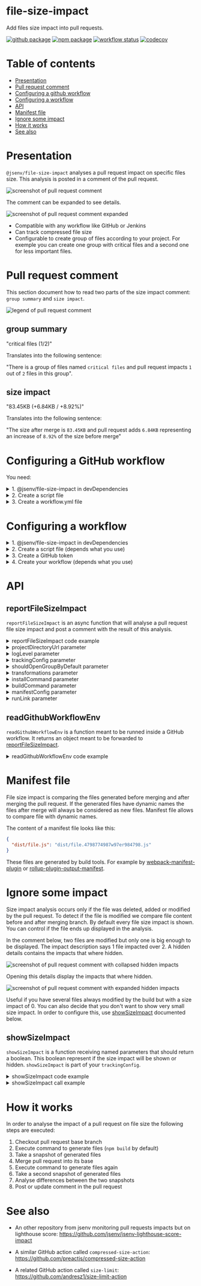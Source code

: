 # file-size-impact

Add files size impact into pull requests.

[![github package](https://img.shields.io/github/package-json/v/jsenv/jsenv-file-size-impact.svg?label=package&logo=github)](https://github.com/jsenv/jsenv-file-size-impact/packages)
[![npm package](https://img.shields.io/npm/v/@jsenv/file-size-impact.svg?logo=npm&label=package)](https://www.npmjs.com/package/@jsenv/file-size-impact)
[![workflow status](https://github.com/jsenv/jsenv-file-size-impact/workflows/ci/badge.svg)](https://github.com/jsenv/jsenv-file-size-impact/actions?workflow=ci)
[![codecov](https://codecov.io/gh/jsenv/jsenv-file-size-impact/branch/master/graph/badge.svg)](https://codecov.io/gh/jsenv/jsenv-file-size-impact)

# Table of contents

- [Presentation](#Presentation)
- [Pull request comment](#Pull-request-comment)
- [Configuring a github workflow](#Configuring-a-github-workflow)
- [Configuring a workflow](#configuring-a-workflow)
- [API](#API)
- [Manifest file](#Manifest-file)
- [Ignore some impact](#Ignore-some-impact)
- [How it works](#How-it-works)
- [See also](#See-also)

# Presentation

`@jsenv/file-size-impact` analyses a pull request impact on specific files size. This analysis is posted in a comment of the pull request.

![screenshot of pull request comment](./docs/comment-collapsed.png)

The comment can be expanded to see details.

![screenshot of pull request comment expanded](./docs/comment-expanded.png)

</details>

- Compatible with any workflow like GitHub or Jenkins
- Can track compressed file size
- Configurable to create group of files according to your project. For exemple you can create one group with critical files and a second one for less important files.

# Pull request comment

This section document how to read two parts of the size impact comment: `group summary` and `size impact`.

![legend of pull request comment](./docs/comment-legend.png)

## group summary

"critical files (1/2)"

Translates into the following sentence:

"There is a group of files named `critical files` and pull request impacts `1` out of `2` files in this group".

## size impact

"83.45KB (+6.84KB / +8.92%)"

Translates into the following sentence:

"The size after merge is `83.45KB` and pull request adds `6.84KB` representing an increase of `8.92%` of the size before merge"

# Configuring a GitHub workflow

You need:

<details>
  <summary>1. @jsenv/file-size-impact in devDependencies</summary>

```console
npm install --save-dev @jsenv/file-size-impact
```

</details>

<details>
  <summary>2. Create a script file</summary>

`.github/workflows/report-size-impact.js`

```js
import { reportFileSizeImpact, readGithubWorkflowEnv } from "@jsenv/file-size-impact"

reportFileSizeImpact({
  ...readGithubWorkflowEnv(),
  buildCommand: "npm run dist",
  trackingConfig: {
    "dist/commonjs": {
      "./dist/commonjs/**/*": true,
      "./dist/commonjs/**/*.map": false,
    },
  },
})
```

</details>

<details>
  <summary>3. Create a workflow.yml file</summary>

`.github/workflows/size-impact.yml`

```yml
name: size-impact

on: pull_request_target

jobs:
  size-impact:
    strategy:
      matrix:
        os: [ubuntu-latest]
        node: [14.5.0]
    runs-on: ${{ matrix.os }}
    name: report size impact
    steps:
      - name: Setup git
        uses: actions/checkout@v2
      - name: Setup node ${{ matrix.node }}
        uses: actions/setup-node@v1
        with:
          node-version: ${{ matrix.node }}
      - name: npm install
        run: npm install
      - name: Report size impact
        run: node ./.github/workflows/report-size-impact.js
        env:
          GITHUB_TOKEN: ${{ secrets.GITHUB_TOKEN }}
```

</details>

# Configuring a workflow

<details>
  <summary>1. @jsenv/file-size-impact in devDependencies</summary>

```console
npm install --save-dev @jsenv/file-size-impact
```

</details>

<details>
  <summary>2. Create a script file (depends what you use)</summary>

When outside a github workflow you must provide `{ projectDirectoryUrl, githubToken, repositoryOwner, repositoryName, pullRequestNumber }` "manually" to `reportFileSizeImpact`.

The code below is an example for Travis.

`report-size-impact.js`

```js
import { reportFileSizeImpact } from "@jsenv/file-size-impact"

reportFileSizeImpact({
  projectDirectoryUrl: process.env.TRAVIS_BUILD_DIR,
  githubToken: process.env.GITHUB_TOKEN,
  repositoryOwner: process.env.TRAVIS_REPO_SLUG.split("/")[0],
  repositoryName: process.env.TRAVIS_REPO_SLUG.split("/")[1],
  pullRequestNumber: process.env.TRAVIS_PULL_REQUEST,

  buildCommand: "npm run-script dist",
  trackingConfig: {
    "dist/commonjs": {
      "./dist/commonjs/**/*": true,
      "./dist/commonjs/**/*.map": false,
    },
  },
})
```

</details>

<details>
  <summary>3. Create a GitHub token</summary>

In order to have `process.env.GITHUB_TOKEN` you need to create a github token with `repo` scope at https://github.com/settings/tokens/new. After that you need to setup this environment variable. The exact way to do this is specific to your project and tools. Applied to travis you could add it to your environment variables as documented in https://docs.travis-ci.com/user/environment-variables/#defining-variables-in-repository-settings.

</details>

<details>
  <summary>4. Create your workflow (depends what you use)</summary>

`reportFileSizeImpact` must be called in a state where your git repository has been cloned and you are currently on the pull request branch. Inside github workflow this is done by the following lines in `file-size-impact.yml`.

```yml
uses: actions/checkout@v2
uses: actions/setup-node@v1
with:
  node-version: ${{ matrix.node }}
run: npm install
```

In your CI you must replicate this, the corresponding commands looks as below:

```console
git init
git remote add origin $GITHUB_REPOSITORY_URL
git fetch --no-tags --prune origin $PULL_REQUEST_HEAD_REF
git checkout origin/$PULL_REQUEST_HEAD_REF
npm install
node ./report-size-impact.js
```

</details>

# API

## reportFileSizeImpact

`reportFileSizeImpact` is an async function that will analyse a pull request file size impact and post a comment with the result of this analysis.

<details>
  <summary>reportFileSizeImpact code example</summary>

```js
import { reportFileSizeImpact, raw } from "@jsenv/file-size-impact"

await reportFileSizeImpact({
  projectDirectoryUrl: "file:///directory",
  logLevel: "info",
  githubToken: "xxx",
  repositoryOwner: "jsenv",
  repositoryName: "jsenv-file-size-impact",
  pullRequestNumber: 10,
  installCommand: "npm install",
  buildCommand: "npm run build",
  trackingConfig: {
    dist: {
      "./dist/**/*.js": true,
    },
  },
  transformations: { raw },
  manifestConfig: {
    "./dist/**/manifest.json": true,
  },
})
```

[implementation](../src/reportFileSizeImpact.js)

</details>

<details>
  <summary>projectDirectoryUrl parameter</summary>

`projectDirectoryUrl` parameter is a string leading to your project root directory. This parameter is **required**.

  </details>

<details>
  <summary>logLevel parameter</summary>

`logLevel` parameter controls verbosity of logs during the function execution. This parameters is optional with a default value of `"info"`.

You likely don't need to modify this parameter. Except eventually to pass `"debug"`: this will enable more verbose logs to follow closely what is hapenning during `reportFileSizeImpact` execution.

The list of available `logLevel` values can be found on [@jsenv/logger documentation](https://github.com/jsenv/jsenv-logger#loglevel).

</details>

<details>
  <summary>trackingConfig parameter</summary>

`trackingConfig` parameter is an object used to configure group of files you want to track. This parameter is optional with a default value exported in [src/jsenvTrackingConfig.js](./src/jsenvTrackingConfig.js)

`trackingConfig` keys are group names that will appear in the generated comment.
`trackingConfig` values are objects associating a pattern to a value. This object is refered as `metaValueMap` in https://github.com/jsenv/jsenv-url-meta.

For example you can create two groups named `critical files` and `remaining files` like this:

```js
import { reportFileSizeImpact } from "@jsenv/file-size-impact"

reportFileSizeImpact({
  trackingConfig: {
    "critical files": {
      "./dist/main.js": true,
      "./dist/main.css": true,
    },
    "remaining files": {
      "./dist/**/*.js": true,
      "./dist/**/*.css": true,
      "./dist/main.js": false,
      "./dist/main.css": false,
    },
  },
})
```

![screenshot of pull request comment where groups are highlighted](./docs/group-highlighted.png)

</details>

<details>
  <summary>shouldOpenGroupByDefault parameter</summary>

`shouldOpenGroupByDefault` parameter is a function received named arguments and returning a boolean. When the returned boolean is true, the group is opened by default in the pull request comment.

The following code would always open `critical files` group.

```js
import { reportFileSizeImpact } from "@jsenv/file-size-impact"

reportFileSizeImpact({
  trackingConfig: {
    "critical files": {
      "./dist/main.js": true,
    },
    "remaining files": {
      "./dist/**/*.js": true,
      "./dist/main.js": false,
    },
  },
  shouldOpenGroupByDefault: ({ groupName }) => groupName === "critical files",
})
```

</details>

<details>
  <summary>transformations parameter</summary>

`transformations` parameter is an object used to transform files content before computing their size. This parameter is optional with a default tracking file size without transformation called `raw`.

You can use this parameter to track file size after gzip compression.

```js
import { reportFileSizeImpact, raw, gzip, brotli } from "@jsenv/file-size-impact"

reportFileSizeImpact({
  transformations: { raw, gzip, brotli },
})
```

![screenshot of pull request comment with gzip and brotli](./docs/comment-compression.png)

`raw`, `gzip` and `brotli` compression can be enabled this way.

It's also possible to control compression level.

```js
import { reportFileSizeImpact, raw, gzip } from "@jsenv/file-size-impact"

reportFileSizeImpact({
  transformations: {
    raw,
    gzip7: (buffer) => gzip(buffer, { level: 7 }),
    gzip9: (buffer) => gzip(buffer, { level: 9 }),
  },
})
```

Finally `transformations` can be used to add custom transformations.

```js
import { reportFileSizeImpact, raw, gzip, brotli } from "@jsenv/file-size-impact"

reportFileSizeImpact({
  transformations: {
    raw,
    trim: (buffer) => String(buffer).trim(),
  },
})
```

</details>

<details>
  <summary>installCommand parameter</summary>

`installCommand` parameter is a string representing the command to run in order to install things just after a switching to a git branch. This parameter is optional with a default value of `"npm install"`.

</details>

<details>
  <summary>buildCommand parameter</summary>

`buildCommand` parameter is a string representing the command to run in order to generate files. This parameter is optional with a default value of `"npm run-script build"`.

</details>

<details>

  <summary>manifestConfig parameter</summary>

`manifestConfig` parameter is an object used to configure the location of an optional [manifest file](#Manifest-file). This parameter is optional with a default considering `dist/**/manifest.json` as manifest files.

This parameter reuses the shape of `trackingConfig parameter` (associating pattern + value).

```js
import { reportFileSizeImpact } from "@jsenv/file-size-impact"

reportFileSizeImpact({
  manifestConfig: {
    "./dist/**/manifest.json": true,
  },
})
```

You can disable manifest file handling by passing `manifestConfig: null` (`manifest.json` will be handled as a regular file).

</details>

<details>
  <summary>runLink parameter</summary>

`runLink` parameter allow to put a link to the workflow run in the generated comment body. It is used to indicates where file size impact was runned.

![screenshot of pull request comment where runlink is highlighted](./docs/runlink-highlighted.png)

This parameter is returned by [readGithubWorkflowEnv](#readGithubWorkflowEnv) meaning it comes for free inside a GitHub workflow.

Inside an other workflow, you can pass your own `runLink`. As in the example below where it is assumed that script is runned by jenkins.

```js
import { reportFileSizeImpact } from "@jsenv/file-size-impact"

reportFileSizeImpact({
  runLink: {
    url: process.env.BUILD_URL,
    text: `${process.env.JOB_NAME}#${process.env.BUILD_ID}`,
  },
})
```

</details>

## readGithubWorkflowEnv

`readGithubWorkflowEnv` is a function meant to be runned inside a GitHub workflow. It returns an object meant to be forwarded to [reportFileSizeImpact](reportFileSizeImpact).

<details>
  <summary>readGithubWorkflowEnv code example</summary>

```js
import { reportFileSizeImpact, readGithubWorkflowEnv } from "@jsenv/file-size-impact"

const githubWorkflowEnv = readGithubWorkflowEnv()

reportFileSizeImpact({
  projectDirectoryUrl: new URL("./", import.meta.url),
  ...githubWorkflowEnv,
})
```

`githubWorkflowEnv` object looks like this:

```js
const githubWorkflowEnv = {
  projectDirectoryUrl: "/home/runner/work/repo-name/repo-name",
  githubToken: "xxx",
  repositoryOwner: "jsenv",
  repositoryName: "jsenv-file-size-impact",
  pullRequestNumber: 10,
  runLink: {
    url: "https://github.com/jsenv/jsenv-file-size-impact/actions/runs/34",
    text: "workflow-name#34",
  },
}
```

[implementation](../src/readGithubWorkflowEnv.js).

</details>

# Manifest file

File size impact is comparing the files generated before merging and after merging the pull request. If the generated files have dynamic names the files after merge will always be considered as new files. Manifest file allows to compare file with dynamic names.

The content of a manifest file looks like this:

```json
{
  "dist/file.js": "dist/file.4798774987w97er984798.js"
}
```

These files are generated by build tools. For example by [webpack-manifest-plugin](https://github.com/danethurber/webpack-manifest-plugin) or [rollup-plugin-output-manifest](https://github.com/shuizhongyueming/rollup-plugin-output-manifest/tree/master/packages/main).

# Ignore some impact

Size impact analysis occurs only if the file was deleted, added or modified by the pull request. To detect if the file is modified we compare file content before and after merging branch. By default every file size impact is shown. You can control if the file ends up displayed in the analysis.

In the comment below, two files are modified but only one is big enough to be displayed. The impact description says 1 file impacted over 2. A hidden details contains the impacts that where hidden.

![screenshot of pull request comment with collapsed hidden impacts](./docs/hidden-details-collapsed.png)

Opening this details display the impacts that where hidden.

![screenshot of pull request comment with expanded hidden impacts](./docs/hidden-details-expanded.png)

Useful if you have several files always modified by the build but with a size impact of 0. You can also decide that you don't want to show very small size impact. In order to configure this, use [showSizeImpact](#showSizeImpact) documented below.

## showSizeImpact

`showSizeImpact` is a function receiving named parameters that should return a boolean. This boolean represent if the size impact will be shown or hidden. `showSizeImpact` is part of your `trackingConfig`.

<details>
  <summary>showSizeImpact code example</summary>

```js
import { reportFileSizeImpact, raw } from "@jsenv/file-size-impact"

await reportFileSizeImpact({
  transformations: { raw },
  trackingConfig: {
    dist: {
      "**/*.html": {
        showSizeImpact: ({ sizeImpactMap }) => Math.abs(sizeImpactMap.raw) > 10,
      },
    },
  },
})
```

</details>

<details>
  <summary>showSizeImpact call example</summary>

Code below illustrates the named parameter passed to `showSizeImpact`.

```js
showSizeImpact({
  fileRelativeUrl: "dist/file.js",
  event: "modified",
  sizeMapBeforeMerge: {
    raw: 200,
    gzip: 20,
  },
  sizeMapAfterMerge: {
    raw: 300,
    gzip: 15,
  },
  sizeImpactMap: {
    raw: 100,
    gzip: -5,
  },
})
```

### fileRelativeUrl

A string representing the file url relative to [projectDirectoryUrl](#projectDirectoryUrl).

### event

A string that can be either `added`, `removed`, `modified`.

### sizeMapBeforeMerge

An object mapping all transformations to a number corresponding to file size on base branch. This parameter is `null` when event is `added` because the file did not exists on base branch.

### sizeMapAfterMerge

An object mapping all transformations to a number corresponding to file size after merging pr in base branch. This parameter is `null` when event is `deleted` because the file is gone.

### sizeImpactMap

An object mapping all transformations to a number representing impact on that file size.

</details>

# How it works

In order to analyse the impact of a pull request on file size the following steps are executed:

1. Checkout pull request base branch
2. Execute command to generate files (`npm build` by default)
3. Take a snapshot of generated files
4. Merge pull request into its base
5. Execute command to generate files again
6. Take a second snapshot of generated files
7. Analyse differences between the two snapshots
8. Post or update comment in the pull request

# See also

- An other repository from jsenv monitoring pull requests impacts but on lighthouse score: https://github.com/jsenv/jsenv-lighthouse-score-impact

- A similar GitHub action called `compressed-size-action`: https://github.com/preactjs/compressed-size-action

- A related GitHub action called `size-limit`: https://github.com/andresz1/size-limit-action
